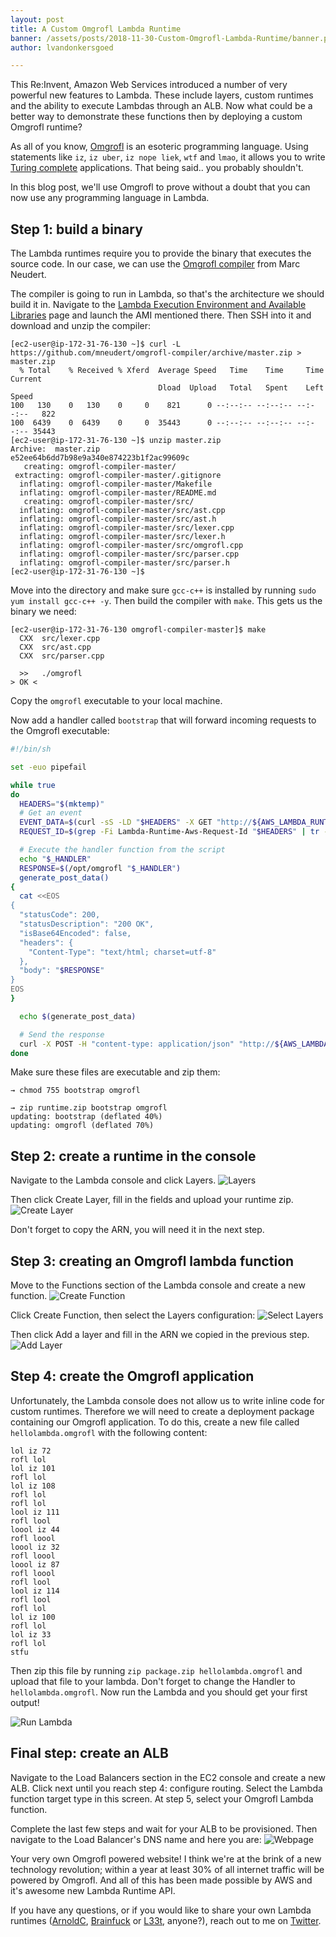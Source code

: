 ```yaml
---
layout: post
title: A Custom Omgrofl Lambda Runtime
banner: /assets/posts/2018-11-30-Custom-Omgrofl-Lambda-Runtime/banner.png
author: lvandonkersgoed

---
```

This Re:Invent, Amazon Web Services introduced a number of very powerful new features to Lambda. These include layers, custom runtimes and the ability to execute Lambdas through an ALB. Now what could be a better way to demonstrate these functions then by deploying a custom Omgrofl runtime?

As all of you know, [Omgrofl](https://esolangs.org/wiki/Omgrofl) is an esoteric programming language. Using statements like `iz`, `iz uber`, `iz nope liek`, `wtf` and `lmao`, it allows you to write [Turing complete](https://esolangs.org/wiki/Turing-complete) applications. That being said.. you probably shouldn't.

In this blog post, we'll use Omgrofl to prove without a doubt that you can now use any programming language in Lambda.

## Step 1: build a binary
The Lambda runtimes require you to provide the binary that executes the source code. In our case, we can use the [Omgrofl compiler](https://github.com/mneudert/omgrofl-compiler) from Marc Neudert.

The compiler is going to run in Lambda, so that's the architecture we should build it in. Navigate to the [Lambda Execution Environment and Available Libraries](https://docs.aws.amazon.com/lambda/latest/dg/current-supported-versions.html) page and launch the AMI mentioned there. Then SSH into it and download and unzip the compiler:
```
[ec2-user@ip-172-31-76-130 ~]$ curl -L https://github.com/mneudert/omgrofl-compiler/archive/master.zip > master.zip
  % Total    % Received % Xferd  Average Speed   Time    Time     Time  Current
                                 Dload  Upload   Total   Spent    Left  Speed
100   130    0   130    0     0    821      0 --:--:-- --:--:-- --:--:--   822
100  6439    0  6439    0     0  35443      0 --:--:-- --:--:-- --:--:-- 35443
[ec2-user@ip-172-31-76-130 ~]$ unzip master.zip 
Archive:  master.zip
e52ee64b6dd7b98e9a340e874223b1f2ac99609c
   creating: omgrofl-compiler-master/
 extracting: omgrofl-compiler-master/.gitignore  
  inflating: omgrofl-compiler-master/Makefile  
  inflating: omgrofl-compiler-master/README.md  
   creating: omgrofl-compiler-master/src/
  inflating: omgrofl-compiler-master/src/ast.cpp  
  inflating: omgrofl-compiler-master/src/ast.h  
  inflating: omgrofl-compiler-master/src/lexer.cpp  
  inflating: omgrofl-compiler-master/src/lexer.h  
  inflating: omgrofl-compiler-master/src/omgrofl.cpp  
  inflating: omgrofl-compiler-master/src/parser.cpp  
  inflating: omgrofl-compiler-master/src/parser.h  
[ec2-user@ip-172-31-76-130 ~]$ 
```

Move into the directory and make sure `gcc-c++` is installed by running `sudo yum install gcc-c++ -y`. Then build the compiler with `make`. This gets us the binary we need:
```
[ec2-user@ip-172-31-76-130 omgrofl-compiler-master]$ make
  CXX  src/lexer.cpp
  CXX  src/ast.cpp
  CXX  src/parser.cpp

  >>   ./omgrofl
> OK <
```
Copy the `omgrofl` executable to your local machine.

Now add a handler called `bootstrap` that will forward incoming requests to the Omgrofl executable:
```sh
#!/bin/sh

set -euo pipefail

while true
do
  HEADERS="$(mktemp)"
  # Get an event
  EVENT_DATA=$(curl -sS -LD "$HEADERS" -X GET "http://${AWS_LAMBDA_RUNTIME_API}/2018-06-01/runtime/invocation/next")
  REQUEST_ID=$(grep -Fi Lambda-Runtime-Aws-Request-Id "$HEADERS" | tr -d '[:space:]' | cut -d: -f2)

  # Execute the handler function from the script
  echo "$_HANDLER"
  RESPONSE=$(/opt/omgrofl "$_HANDLER")
  generate_post_data()
{
  cat <<EOS
{
  "statusCode": 200,
  "statusDescription": "200 OK",
  "isBase64Encoded": false,
  "headers": {
    "Content-Type": "text/html; charset=utf-8"
  },
  "body": "$RESPONSE"
}
EOS
}

  echo $(generate_post_data)

  # Send the response
  curl -X POST -H "content-type: application/json" "http://${AWS_LAMBDA_RUNTIME_API}/2018-06-01/runtime/invocation/$REQUEST_ID/response" --data "$(generate_post_data)"
done
```

Make sure these files are executable and zip them:
```
→ chmod 755 bootstrap omgrofl 

→ zip runtime.zip bootstrap omgrofl
updating: bootstrap (deflated 40%)
updating: omgrofl (deflated 70%)
```

## Step 2: create a runtime in the console
Navigate to the Lambda console and click Layers.
![Layers](/assets/posts/2018-11-30-Custom-Omgrofl-Lambda-Runtime/layers.png)

Then click Create Layer, fill in the fields and upload your runtime zip.
![Create Layer](/assets/posts/2018-11-30-Custom-Omgrofl-Lambda-Runtime/create_layer.png)

Don't forget to copy the ARN, you will need it in the next step.

## Step 3: creating an Omgrofl lambda function
Move to the Functions section of the Lambda console and create a new function.
![Create Function](/assets/posts/2018-11-30-Custom-Omgrofl-Lambda-Runtime/create_function.png)

Click Create Function, then select the Layers configuration:
![Select Layers](/assets/posts/2018-11-30-Custom-Omgrofl-Lambda-Runtime/select_layers.png)

Then click Add a layer and fill in the ARN we copied in the previous step.
![Add Layer](/assets/posts/2018-11-30-Custom-Omgrofl-Lambda-Runtime/add_layer.png)

## Step 4: create the Omgrofl application
Unfortunately, the Lambda console does not allow us to write inline code for custom runtimes. Therefore we will need to create a deployment package containing our Omgrofl application. To do this, create a new file called `hellolambda.omgrofl` with the following content:
```
lol iz 72
rofl lol
lol iz 101
rofl lol
lol iz 108
rofl lol
rofl lol
lool iz 111
rofl lool
loool iz 44
rofl loool
loool iz 32
rofl loool
loool iz 87
rofl loool
rofl lool
lool iz 114
rofl lool
rofl lol
lol iz 100
rofl lol
lol iz 33
rofl lol
stfu
```
Then zip this file by running `zip package.zip hellolambda.omgrofl` and upload that file to your lambda. Don't forget to change the Handler to `hellolambda.omgrofl`. Now run the Lambda and you should get your first output!

![Run Lambda](/assets/posts/2018-11-30-Custom-Omgrofl-Lambda-Runtime/run.png)

## Final step: create an ALB
Navigate to the Load Balancers section in the EC2 console and create a new ALB. Click next until you reach step 4: configure routing. Select the Lambda function target type in this screen. At step 5, select your Omgrofl Lambda function.

Complete the last few steps and wait for your ALB to be provisioned. Then navigate to the Load Balancer's DNS name and here you are:
![Webpage](/assets/posts/2018-11-30-Custom-Omgrofl-Lambda-Runtime/webpage.png)

Your very own Omgrofl powered website! I think we're at the brink of a new technology revolution; within a year at least 30% of all internet traffic will be powered by Omgrofl. And all of this has been made possible by AWS and it's awesome new Lambda Runtime API.

If you have any questions, or if you would like to share your own Lambda runtimes ([ArnoldC](https://github.com/lhartikk/ArnoldC), [Brainfuck](https://esolangs.org/wiki/Brainfuck) or [L33t](https://en.wikipedia.org/wiki/Leet_(programming_language)), anyone?), reach out to me on [Twitter]( https://twitter.com/donkersgood).
